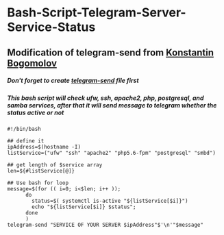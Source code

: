 # Bash-Script-Telegram-Server-Service-Status

## Modification of telegram-send from [Konstantin Bogomolov](https://bogomolov.tech/Telegram-notification-on-SSH-login/)
##### Don't forget to create [telegram-send](https://github.com/purwo-martono/telegram-send) file first
##### This bash script will check ufw, ssh, apache2, php, postgresql, and samba services, after that it will send message to telegram whether the status active or not

```
#!/bin/bash

## define it
ipAddress=$(hostname -I)
listService=("ufw" "ssh" "apache2" "php5.6-fpm" "postgresql" "smbd")

## get length of $service array
len=${#listService[@]}

## Use bash for loop
message=$(for (( i=0; i<$len; i++ ));
      do
        status=$( systemctl is-active "${listService[$i]}")
        echo "${listService[$i]} $status";
      done
      )
telegram-send "SERVICE OF YOUR SERVER $ipAddress"$'\n'"$message"
```

